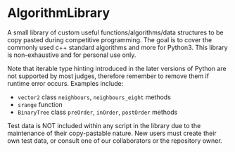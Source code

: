 # AlgorithmLibrary
A small library of custom useful functions/algorithms/data structures to be copy pasted during competitive programming. The goal is to cover the commonly used c++ standard algorithms and more for Python3. This library is non-exhaustive and for personal use only.

Note that iterable type hinting introduced in the later versions of Python are not supported by most judges, therefore remember to remove them if runtime error occurs. Examples include:
- `vector2` class `neighbours`, `neighbours_eight` methods
- `srange` function
- `BinaryTree` class `preOrder`, `inOrder`, `postOrder` methods

Test data is NOT included within any script in the library due to the maintenance of their copy-pastable nature.
New users must create their own test data, or consult one of our collaborators or the repository owner.